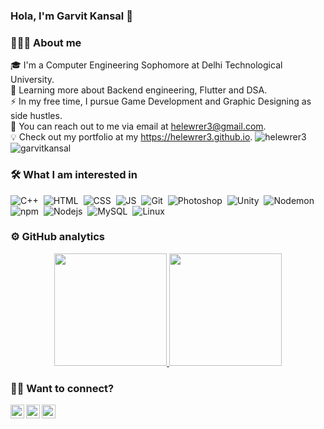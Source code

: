 ### **Hola, I'm Garvit Kansal** 👋

### 👨🏻‍💻 About me
🎓 I'm a Computer Engineering Sophomore at Delhi Technological University.\
🌱 Learning more about Backend engineering, Flutter and DSA.\
⚡ In my free time, I pursue Game Development and Graphic Designing as side hustles.\
💬 You can reach out to me via email at helewrer3@gmail.com.\
💡 Check out my portfolio at my https://helewrer3.github.io.
![helewrer3](https://cp-logo.vercel.app/codeforces/helewrer3)&nbsp; ![garvitkansal](https://cp-logo.vercel.app/codeforces/garvitkansal)&nbsp;

### 🛠 What I am interested in
![C++](https://img.shields.io/badge/-C++-05122A?style=flat&logo=C%2B%2B)&nbsp; ![HTML](https://img.shields.io/badge/-HTML-05122A?style=flat&logo=HTML5)&nbsp; ![CSS](https://img.shields.io/badge/-CSS-05122A?style=flat&logo=CSS3)&nbsp; ![JS](https://img.shields.io/badge/-JS-05122A?style=flat&logo=JavaScript)&nbsp;
![Git](https://img.shields.io/badge/-Git-05122A?style=flat&logo=git)&nbsp; ![Photoshop](https://img.shields.io/badge/-Photoshop-05122A?style=flat&logo=adobe-photoshop)&nbsp; ![Unity](https://img.shields.io/badge/-Unity-05122A?style=flat&logo=unity)&nbsp; ![Nodemon](https://img.shields.io/badge/-Nodemon-05122A?style=flat&logo=nodemon)&nbsp;
![npm](https://img.shields.io/badge/-npm-05122A?style=flat&logo=npm)&nbsp; ![Nodejs](https://img.shields.io/badge/-NodeJS-05122A?style=flat&logo=javascript)&nbsp; ![MySQL](https://img.shields.io/badge/-MySQL-05122A?style=flat&logo=mysql)&nbsp; ![Linux](https://img.shields.io/badge/-Linux-05122A?style=flat&logo=linux)&nbsp;


### ⚙️ GitHub analytics
<p align="center">
<a href="https://github.com/hemangdtu">
  <img height="180em" src="https://github-readme-stats-eight-theta.vercel.app/api?username=helewrer3&show_icons=true&theme=algolia&include_all_commits=true&count_private=true"/>
  <img height="180em" src="https://github-readme-stats-eight-theta.vercel.app/api/top-langs/?username=helewrer3&layout=compact&langs_count=8&theme=algolia"/>
</a>
</p>

### 🤝🏻 Want to connect?
<p align="center">
<a href="https://www.linkedin.com/in/helewrer3/">
  <img align="left" alt="Garvit's LinkedIn" width="22px" src="https://www.flaticon.com/svg/static/icons/svg/1409/1409945.svg" />
</a>
<a href="https://github.com/helewrer3">
  <img align="left" alt="Garvit's GitHub" width="22px" src="https://www.flaticon.com/svg/static/icons/svg/270/270798.svg" />
</a>
<a href="https://www.instagram.com/helewrer.3/">
  <img align="left" alt="Garvit's Instagram" width="22px" src="https://www.flaticon.com/svg/static/icons/svg/1409/1409946.svg" />
</a>
